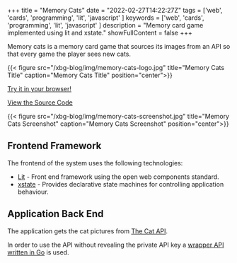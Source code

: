 +++
title = "Memory Cats"
date = "2022-02-27T14:22:27Z"
tags = ['web', 'cards', 'programming', 'lit', 'javascript' ]
keywords = ['web', 'cards', 'programming', 'lit', 'javascript' ]
description = "Memory card game implemented using lit and xstate."
showFullContent = false
+++

Memory cats is a memory card game that sources its images from an API
so that every game the player sees new cats.

{{< figure src="/xbg-blog/img/memory-cats-logo.jpg" title="Memory Cats Title" caption="Memory Cats Title" position="center">}}

[Try it in your browser!](https://xbgbtx.github.io/memory-cat-app/)

[View the Source Code](https://github.com/xbgbtx/memory-cat-app/)

{{< figure src="/xbg-blog/img/memory-cats-screenshot.jpg" title="Memory Cats Screenshot" caption="Memory Cats Screenshot" position="center">}}

## Frontend Framework

The frontend of the system uses the following technologies:

* [Lit](https://lit.dev/) - Front end framework using the open web components standard.
* [xstate](https://xstate.js.org/) - Provides declarative state machines for controlling application behaviour.

## Application Back End

The application gets the cat pictures from [The Cat API](https://thecatapi.com/).

In order to use the API without revealing the private API key a
[wrapper API written in Go](https://github.com/xbgbtx/cat-api-wrapper) is used.
